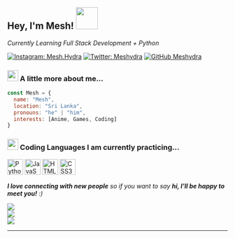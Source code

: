<h2> Hey, I'm Mesh! <img src="https://www.freeiconspng.com/uploads/pikachu-transparent-hd-1.png" width="50"></h2>
<p><em>Currently Learning Full Stack Development + Python</em></p>

[![Instagram: Mesh.Hydra](https://img.shields.io/badge/-MesHydra-purple?style=flat-square&logo=instagram&logoColor=white&link=https://instagram.com/mesh.hydra//)](https://Instagram.com/mesh.hydra/)
[![Twitter: Meshydra](https://img.shields.io/twitter/follow/Meshydra?style=social)](https://twitter.com/Meshydra)
[![GitHub Meshydra](https://img.shields.io/github/followers/Meshydra?label=follow&style=social)](https://github.com/Meshydra)


### <img src="https://i.pinimg.com/originals/73/07/bb/7307bb95e0b3129b8868aad5a0e4918a.png" width="25"> A little more about me...  

```javascript
const Mesh = {
  name: "Mesh",
  location: "Sri Lanka",
  pronouns: "he" | "him",
  interests: [Anime, Games, Coding]
}
```
### <img src="https://images-wixmp-ed30a86b8c4ca887773594c2.wixmp.com/f/28b4073e-6177-4119-98a0-7ad5e3c5d6bb/dag0cvp-dec7d2ea-d836-42c9-ac5e-fdf4067e02cf.png/v1/fill/w_1024,h_1631,strp/puck_sitting_by_yisto_dag0cvp-fullview.png?token=eyJ0eXAiOiJKV1QiLCJhbGciOiJIUzI1NiJ9.eyJzdWIiOiJ1cm46YXBwOjdlMGQxODg5ODIyNjQzNzNhNWYwZDQxNWVhMGQyNmUwIiwiaXNzIjoidXJuOmFwcDo3ZTBkMTg4OTgyMjY0MzczYTVmMGQ0MTVlYTBkMjZlMCIsIm9iaiI6W1t7ImhlaWdodCI6Ijw9MTYzMSIsInBhdGgiOiJcL2ZcLzI4YjQwNzNlLTYxNzctNDExOS05OGEwLTdhZDVlM2M1ZDZiYlwvZGFnMGN2cC1kZWM3ZDJlYS1kODM2LTQyYzktYWM1ZS1mZGY0MDY3ZTAyY2YucG5nIiwid2lkdGgiOiI8PTEwMjQifV1dLCJhdWQiOlsidXJuOnNlcnZpY2U6aW1hZ2Uub3BlcmF0aW9ucyJdfQ.FI4ZYo-ho66YDaW-qs-0ne5vG-NFWGYMfZr-n12v-I8" width="25"> Coding Languages I am currently practicing...
<p align="left">
<a href="https://www.python.org/" target="_blank" rel="noreferrer"><img src="https://raw.githubusercontent.com/danielcranney/readme-generator/main/public/icons/skills/python-colored.svg" width="36" height="36" alt="Python" /></a>
<a href="https://developer.mozilla.org/en-US/docs/Web/JavaScript" target="_blank" rel="noreferrer"><img src="https://raw.githubusercontent.com/danielcranney/readme-generator/main/public/icons/skills/javascript-colored.svg" width="36" height="36" alt="JavaScript" /></a>
<a href="https://developer.mozilla.org/en-US/docs/Glossary/HTML5" target="_blank" rel="noreferrer"><img src="https://raw.githubusercontent.com/danielcranney/readme-generator/main/public/icons/skills/html5-colored.svg" width="36" height="36" alt="HTML5" /></a>
<a href="https://www.w3.org/TR/CSS/#css" target="_blank" rel="noreferrer"><img src="https://raw.githubusercontent.com/danielcranney/readme-generator/main/public/icons/skills/css3-colored.svg" width="36" height="36" alt="CSS3" /></a>
</p>

 <em><b>I love connecting with new people</b> so if you want to say <b>hi, I'll be happy to meet you!</b> :)</em><br>
 
 ![](https://github-readme-stats.vercel.app/api?username=Meshydra&theme=blue-green&hide_border=false&include_all_commits=false&count_private=false)<br/>
![](https://github-readme-streak-stats.herokuapp.com/?user=Meshydra&theme=blue-green&hide_border=false)<br/>
![](https://github-readme-stats.vercel.app/api/top-langs/?username=Meshydra&theme=blue-green&hide_border=false&include_all_commits=false&count_private=false&layout=compact)
 
 

---
